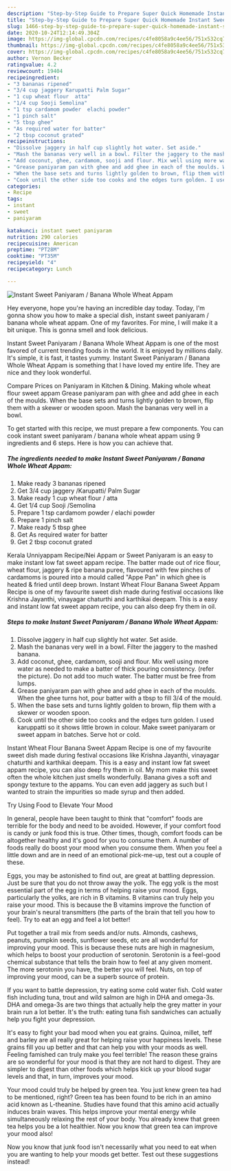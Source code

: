 ```yaml
---
description: "Step-by-Step Guide to Prepare Super Quick Homemade Instant Sweet Paniyaram / Banana Whole Wheat Appam"
title: "Step-by-Step Guide to Prepare Super Quick Homemade Instant Sweet Paniyaram / Banana Whole Wheat Appam"
slug: 1466-step-by-step-guide-to-prepare-super-quick-homemade-instant-sweet-paniyaram-banana-whole-wheat-appam
date: 2020-10-24T12:14:49.304Z
image: https://img-global.cpcdn.com/recipes/c4fe8058a9c4ee56/751x532cq70/instant-sweet-paniyaram-banana-whole-wheat-appam-recipe-main-photo.jpg
thumbnail: https://img-global.cpcdn.com/recipes/c4fe8058a9c4ee56/751x532cq70/instant-sweet-paniyaram-banana-whole-wheat-appam-recipe-main-photo.jpg
cover: https://img-global.cpcdn.com/recipes/c4fe8058a9c4ee56/751x532cq70/instant-sweet-paniyaram-banana-whole-wheat-appam-recipe-main-photo.jpg
author: Vernon Becker
ratingvalue: 4.2
reviewcount: 19404
recipeingredient:
- "3 bananas ripened"
- "3/4 cup jaggery Karupatti Palm Sugar"
- "1 cup wheat flour  atta"
- "1/4 cup Sooji Semolina"
- "1 tsp cardamom powder  elachi powder"
- "1 pinch salt"
- "5 tbsp ghee"
- "As required water for batter"
- "2 tbsp coconut grated"
recipeinstructions:
- "Dissolve jaggery in half cup slightly hot water. Set aside."
- "Mash the bananas very well in a bowl. Filter the jaggery to the mashed banana."
- "Add coconut, ghee, cardamom, sooji and flour. Mix well using more water as needed to make a batter of thick pouring consistency. (refer the picture). Do not add too much water. The batter must be free from lumps."
- "Grease paniyaram pan with ghee and add ghee in each of the moulds. When the ghee turns hot, pour batter with a tbsp to fill 3/4 of the mould."
- "When the base sets and turns lightly golden to brown, flip them with a skewer or wooden spoon."
- "Cook until the other side too cooks and the edges turn golden. I used karuppatti so it shows little brown in colour. Make sweet paniyaram or sweet appam in batches. Serve hot or cold."
categories:
- Recipe
tags:
- instant
- sweet
- paniyaram

katakunci: instant sweet paniyaram 
nutrition: 290 calories
recipecuisine: American
preptime: "PT28M"
cooktime: "PT35M"
recipeyield: "4"
recipecategory: Lunch

---
```



![Instant Sweet Paniyaram / Banana Whole Wheat Appam](https://img-global.cpcdn.com/recipes/c4fe8058a9c4ee56/751x532cq70/instant-sweet-paniyaram-banana-whole-wheat-appam-recipe-main-photo.jpg)

Hey everyone, hope you're having an incredible day today. Today, I'm gonna show you how to make a special dish, instant sweet paniyaram / banana whole wheat appam. One of my favorites. For mine, I will make it a bit unique. This is gonna smell and look delicious.

Instant Sweet Paniyaram / Banana Whole Wheat Appam is one of the most favored of current trending foods in the world. It is enjoyed by millions daily. It's simple, it is fast, it tastes yummy. Instant Sweet Paniyaram / Banana Whole Wheat Appam is something that I have loved my entire life. They are nice and they look wonderful.

Compare Prices on Paniyaram in Kitchen &amp; Dining. Making whole wheat flour sweet appam Grease paniyaram pan with ghee and add ghee in each of the moulds. When the base sets and turns lightly golden to brown, flip them with a skewer or wooden spoon. Mash the bananas very well in a bowl.


To get started with this recipe, we must prepare a few components. You can cook instant sweet paniyaram / banana whole wheat appam using 9 ingredients and 6 steps. Here is how you can achieve that.

<!--inarticleads1-->

##### The ingredients needed to make Instant Sweet Paniyaram / Banana Whole Wheat Appam:

1. Make ready 3 bananas ripened
1. Get 3/4 cup jaggery /Karupatti/ Palm Sugar
1. Make ready 1 cup wheat flour / atta
1. Get 1/4 cup Sooji /Semolina
1. Prepare 1 tsp cardamom powder / elachi powder
1. Prepare 1 pinch salt
1. Make ready 5 tbsp ghee
1. Get As required water for batter
1. Get 2 tbsp coconut grated


Kerala Unniyappam Recipe/Nei Appam or Sweet Paniyaram is an easy to make instant low fat sweet appam recipe. The batter made out of rice flour, wheat flour, jaggery &amp; ripe banana puree, flavoured with few pinches of cardamoms is poured into a mould called &#34;Appe Pan&#34; in which ghee is heated &amp; fried until deep brown. Instant Wheat Flour Banana Sweet Appam Recipe is one of my favourite sweet dish made during festival occasions like Krishna Jayanthi, vinayagar chaturthi and karthikai deepam. This is a easy and instant low fat sweet appam recipe, you can also deep fry them in oil. 

<!--inarticleads2-->

##### Steps to make Instant Sweet Paniyaram / Banana Whole Wheat Appam:

1. Dissolve jaggery in half cup slightly hot water. Set aside.
1. Mash the bananas very well in a bowl. Filter the jaggery to the mashed banana.
1. Add coconut, ghee, cardamom, sooji and flour. Mix well using more water as needed to make a batter of thick pouring consistency. (refer the picture). Do not add too much water. The batter must be free from lumps.
1. Grease paniyaram pan with ghee and add ghee in each of the moulds. When the ghee turns hot, pour batter with a tbsp to fill 3/4 of the mould.
1. When the base sets and turns lightly golden to brown, flip them with a skewer or wooden spoon.
1. Cook until the other side too cooks and the edges turn golden. I used karuppatti so it shows little brown in colour. Make sweet paniyaram or sweet appam in batches. Serve hot or cold.


Instant Wheat Flour Banana Sweet Appam Recipe is one of my favourite sweet dish made during festival occasions like Krishna Jayanthi, vinayagar chaturthi and karthikai deepam. This is a easy and instant low fat sweet appam recipe, you can also deep fry them in oil. My mom make this sweet often the whole kitchen just smells wonderfully. Banana gives a soft and spongy texture to the appams. You can even add jaggery as such but I wanted to strain the impurities so made syrup and then added. 

Try Using Food to Elevate Your Mood


In general, people have been taught to think that "comfort" foods are terrible for the body and need to be avoided. However, if your comfort food is candy or junk food this is true. Other times, though, comfort foods can be altogether healthy and it's good for you to consume them. A number of foods really do boost your mood when you consume them. When you feel a little down and are in need of an emotional pick-me-up, test out a couple of these.

Eggs, you may be astonished to find out, are great at battling depression. Just be sure that you do not throw away the yolk. The egg yolk is the most essential part of the egg in terms of helping raise your mood. Eggs, particularly the yolks, are rich in B vitamins. B vitamins can truly help you raise your mood. This is because the B vitamins improve the function of your brain's neural transmitters (the parts of the brain that tell you how to feel). Try to eat an egg and feel a lot better!

Put together a trail mix from seeds and/or nuts. Almonds, cashews, peanuts, pumpkin seeds, sunflower seeds, etc are all wonderful for improving your mood. This is because these nuts are high in magnesium, which helps to boost your production of serotonin. Serotonin is a feel-good chemical substance that tells the brain how to feel at any given moment. The more serotonin you have, the better you will feel. Nuts, on top of improving your mood, can be a superb source of protein.

If you want to battle depression, try eating some cold water fish. Cold water fish including tuna, trout and wild salmon are high in DHA and omega-3s. DHA and omega-3s are two things that actually help the grey matter in your brain run a lot better. It's the truth: eating tuna fish sandwiches can actually help you fight your depression. 

It's easy to fight your bad mood when you eat grains. Quinoa, millet, teff and barley are all really great for helping raise your happiness levels. These grains fill you up better and that can help you with your moods as well. Feeling famished can truly make you feel terrible! The reason these grains are so wonderful for your mood is that they are not hard to digest. They are simpler to digest than other foods which helps kick up your blood sugar levels and that, in turn, improves your mood.

Your mood could truly be helped by green tea. You just knew green tea had to be mentioned, right? Green tea has been found to be rich in an amino acid known as L-theanine. Studies have found that this amino acid actually induces brain waves. This helps improve your mental energy while simultaneously relaxing the rest of your body. You already knew that green tea helps you be a lot healthier. Now you know that green tea can improve your mood also!

Now you know that junk food isn't necessarily what you need to eat when you are wanting to help your moods get better. Test out  these suggestions  instead!

